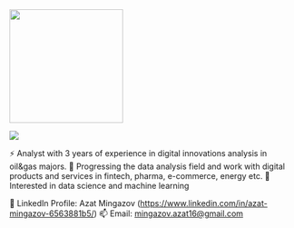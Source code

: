 <img src="https://user-images.githubusercontent.com/106879463/195555079-173fdedf-61af-441b-9968-0106c64c1129.png" height="200"/>

![](https://komarev.com/ghpvc/?username=Zovminga)

⚡ Analyst with 3 years of experience in digital innovations analysis in oil&gas majors.
🐾 Progressing the data analysis field and work with digital products and services in fintech, pharma, e-commerce, energy etc.
🌱 Interested in data science and machine learning


🔎 LinkedIn Profile: Azat Mingazov (https://www.linkedin.com/in/azat-mingazov-6563881b5/)
📫 Email: mingazov.azat16@gmail.com

